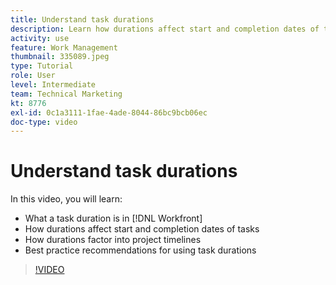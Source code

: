 ```yaml
---
title: Understand task durations
description: Learn how durations affect start and completion dates of tasks, how durations factor into project timelines, and some best practices for using task durations.
activity: use
feature: Work Management
thumbnail: 335089.jpeg
type: Tutorial
role: User
level: Intermediate
team: Technical Marketing
kt: 8776
exl-id: 0c1a3111-1fae-4ade-8044-86bc9bcb06ec
doc-type: video
---
```

# Understand task durations

In this video, you will learn:

* What a task duration is in [!DNL Workfront]
* How durations affect start and completion dates of tasks
* How durations factor into project timelines
* Best practice recommendations for using task durations

>[!VIDEO](https://video.tv.adobe.com/v/335089/?quality=12)
